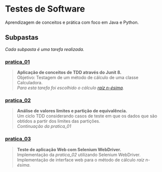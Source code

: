 # Testes de Software
Aprendizagem de conceitos e prática com foco em Java e Python.

## Subpastas
_Cada subpasta é uma tarefa realizada._

### [pratica_01](/pratica_01)

> **Aplicação de conceitos de TDD através do Junit 8.** <br>
> Objetivo: Testagem de um método de cálculo de uma classe Calculadora. <br>
> _Para esta tarefa foi escolhido o cálculo [raíz n-ésima](https://en.wikipedia.org/wiki/Nth_root)._

### [pratica_02](/pratica_02)

> **Análise de valores limites e partição de equivalência.** <br>
> Um ciclo TDD considerando casos de teste em que os dados que são obtidos
> a partir dos limites das partições. <br>
> _Continuação da pratica_01_

### [pratica_03](/pratica_03)

> **Teste de aplicação Web com Selenium WebDriver.** <br>
> Implementação da _pratica_02_ utilizando Selenium WebDriver. <br>
> Implementação de interface web para o método de cálculo _raíz n-ésima_.

